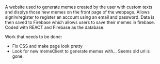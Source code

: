 A website used to generate memes created by the user with custom texts and displys those new memes on the front page of the webpage. Allows signin/register to register an account using an email and password.
Data is then saved to Firebase which allows users to save their memes in firebase. Coded with REACT and Firebase as the database. 

Work that needs to be done:
  - Fix CSS and make page look pretty
  - Look for new memeClient to generate memes with... Seems old url is gone.
